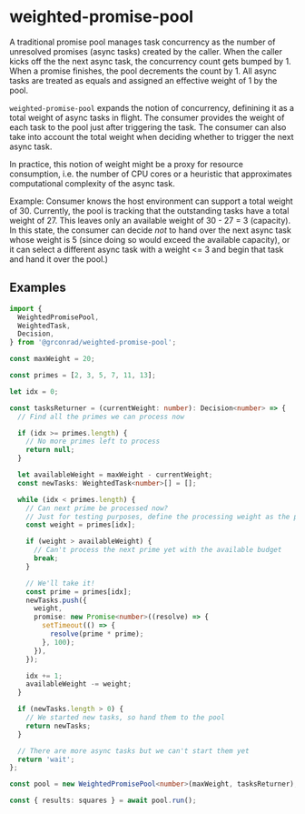 # weighted-promise-pool

A traditional promise pool manages task concurrency as the number of unresolved promises (async tasks) created by the caller. When the caller kicks off the the next async task, the concurrency count gets bumped by 1. When a promise finishes, the pool decrements the count by 1. All async tasks are treated as equals and assigned an effective weight of 1 by the pool.

`weighted-promise-pool` expands the notion of concurrency, definining it as a total weight of async tasks in flight. The consumer provides the weight of each task to the pool just after triggering the task. The consumer can also take into account the total weight when deciding whether to trigger the next async task.

In practice, this notion of weight might be a proxy for resource consumption, i.e. the number of CPU cores or a heuristic that approximates computational complexity of the async task.

Example: Consumer knows the host environment can support a total weight of 30. Currently, the pool is tracking that the outstanding tasks have a total weight of 27. This leaves only an available weight of 30 - 27 = 3 (capacity). In this state, the consumer can decide _not_ to hand over the next async task whose weight is 5 (since doing so would exceed the available capacity), or it can select a different async task with a weight <= 3 and begin that task and hand it over the pool.)

## Examples

```ts
import {
  WeightedPromisePool,
  WeightedTask,
  Decision,
} from '@grconrad/weighted-promise-pool';

const maxWeight = 20;

const primes = [2, 3, 5, 7, 11, 13];

let idx = 0;

const tasksReturner = (currentWeight: number): Decision<number> => {
  // Find all the primes we can process now

  if (idx >= primes.length) {
    // No more primes left to process
    return null;
  }

  let availableWeight = maxWeight - currentWeight;
  const newTasks: WeightedTask<number>[] = [];

  while (idx < primes.length) {
    // Can next prime be processed now?
    // Just for testing purposes, define the processing weight as the prime's value
    const weight = primes[idx];

    if (weight > availableWeight) {
      // Can't process the next prime yet with the available budget
      break;
    }

    // We'll take it!
    const prime = primes[idx];
    newTasks.push({
      weight,
      promise: new Promise<number>((resolve) => {
        setTimeout(() => {
          resolve(prime * prime);
        }, 100);
      }),
    });

    idx += 1;
    availableWeight -= weight;
  }

  if (newTasks.length > 0) {
    // We started new tasks, so hand them to the pool
    return newTasks;
  }

  // There are more async tasks but we can't start them yet
  return 'wait';
};

const pool = new WeightedPromisePool<number>(maxWeight, tasksReturner);

const { results: squares } = await pool.run();
```
